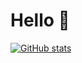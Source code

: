 <h1>Hello 👋</h1>

[![GitHub stats](https://github-readme-stats.vercel.app/api?username=SlinkyShelf&count_private=true)](https://github.com/anuraghazra/github-readme-stats)

